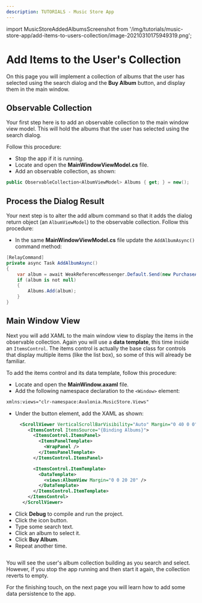 ```yaml
---
description: TUTORIALS - Music Store App
---
```


import MusicStoreAddedAlbumsScreenshot from '/img/tutorials/music-store-app/add-items-to-users-collection/image-20210310175949319.png';

# Add Items to the User's Collection

On this page you will implement a collection of albums that the user has selected using the search dialog and the **Buy Album** button, and display them in the main window.

## Observable Collection

Your first step here is to add an observable collection to the main window view model. This will hold the albums that the user has selected using the search dialog.

Follow this procedure:

- Stop the app if it is running.
- Locate and open the **MainWindowViewModel.cs** file.
- Add an observable collection, as shown:

```csharp
public ObservableCollection<AlbumViewModel> Albums { get; } = new();
```

## Process the Dialog Result

Your next step is to alter the add album command so that it adds the dialog return object (an `AlbumViewModel`) to the observable collection. Follow this procedure:

- In the same **MainWindowViewModel.cs** file update the `AddAlbumAsync()` command method:

```csharp
[RelayCommand]
private async Task AddAlbumAsync()
{
    var album = await WeakReferenceMessenger.Default.Send(new PurchaseAlbumMessage());
    if (album is not null)
    {
        Albums.Add(album);
    }
}
```

## Main Window View

Next you will add XAML to the main window view to display the items in the observable collection. Again you will use a **data template**, this time inside an `ItemsControl`. The items control is actually  the base class for controls that display multiple items (like the list box), so some of this will already be familiar.

To add the items control and its data template, follow this procedure:

- Locate and open the **MainWindow.axaml** file.
- Add the following namespace declaration to the `<Window>` element:

```xml
xmlns:views="clr-namespace:Avalonia.MusicStore.Views"
```

- Under the button element, add the XAML as shown:

```xml
     <ScrollViewer VerticalScrollBarVisibility="Auto" Margin="0 40 0 0">
        <ItemsControl ItemsSource="{Binding Albums}">
          <ItemsControl.ItemsPanel>
            <ItemsPanelTemplate>
              <WrapPanel />
            </ItemsPanelTemplate>
          </ItemsControl.ItemsPanel>

          <ItemsControl.ItemTemplate>
            <DataTemplate>
              <views:AlbumView Margin="0 0 20 20" />
            </DataTemplate>
          </ItemsControl.ItemTemplate>
        </ItemsControl>
      </ScrollViewer>
```

- Click **Debug** to compile and run the project.
- Click the icon button.
- Type some search text.
- Click an album to select it.
- Click **Buy Album**.
- Repeat another time.

<p><img className="image-medium-zoom" src={MusicStoreAddedAlbumsScreenshot} alt="" /></p>

You will see the user's album collection building as you search and select. However, if you stop the app running and then start it again, the collection reverts to empty.

For the finishing touch, on the next page you will learn how to add some data persistence to the app.
